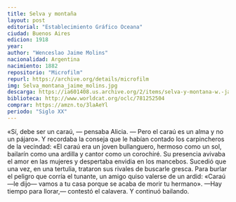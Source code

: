 ```yaml
---
title: Selva y montaña
layout: post
editorial: "Establecimiento Gráfico Oceana"
ciudad: Buenos Aires
edicion: 1918
year: 
author: "Wenceslao Jaime Molins"
nacionalidad: Argentina
nacimiento: 1882
repositorio: "Microfilm"
repurl: https://archive.org/details/microfilm
img: Selva_montana_jaime_molins.jpg
descarga: https://ia601408.us.archive.org/2/items/selva-y-montana-w.-jaime-molins_202011/Selva%20y%20monta%C3%B1a%20-%20W.%20Jaime%20Molins.pdf
biblioteca: http://www.worldcat.org/oclc/781252504
comprar: https://amzn.to/3laAeYl
periodo: "Siglo XX"
---
```

 

«Sí, debe ser un caraú, — pensaba Alicia. — Pero el caraú es un alma y no un pájaro». Y recordaba la conseja que le habían contado los carpincheros de la vecindad: «El caraú era un joven bullanguero, hermoso como un sol, bailarín como una ardilla y cantor como un corochiré. Su presencia avivaba el amor en las mujeres y despertaba envidia en los mancebos. Sucedió que una vez, en una tertulia, trataron sus rivales de buscarle gresca. Para burlar el peligro que corría el tunante, un amigo quiso valerse de un ardid: «Caraú —le dijo— vamos a tu casa porque se acaba de morir tu hermano». —Hay tiempo para llorar,— contestó el calavera. Y continuó bailando.
